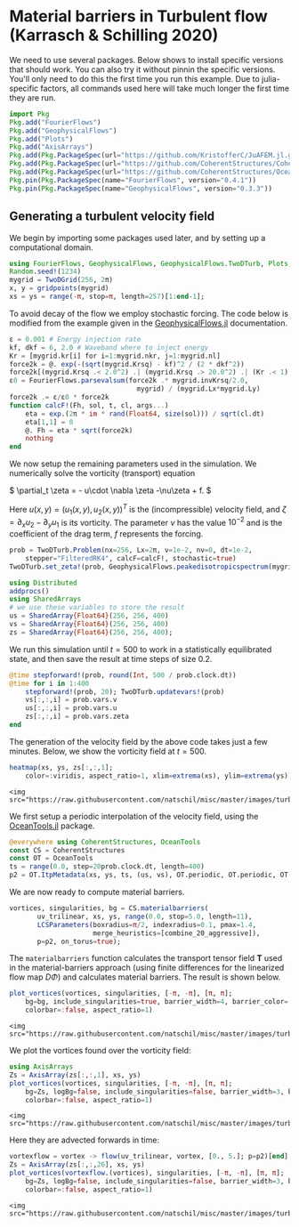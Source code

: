 # Material barriers in Turbulent flow (Karrasch & Schilling 2020)

We need to use several packages. Below shows to install specific versions that should work. You can also try it without pinnin the specific versions. You'll only need to do this the first time you run this example. Due to julia-specific factors, all commands used here will take much longer the first time they are run.
```julia
import Pkg
Pkg.add("FourierFlows")
Pkg.add("GeophysicalFlows")
Pkg.add("Plots")
Pkg.add("AxisArrays")
Pkg.add(Pkg.PackageSpec(url="https://github.com/KristofferC/JuAFEM.jl.git"))
Pkg.add(Pkg.PackageSpec(url="https://github.com/CoherentStructures/CoherentStructures.jl.git"))
Pkg.add(Pkg.PackageSpec(url="https://github.com/CoherentStructures/OceanTools.jl.git"))
Pkg.pin(Pkg.PackageSpec(name="FourierFlows", version="0.4.1"))
Pkg.pin(Pkg.PackageSpec(name="GeophysicalFlows", version="0.3.3"))
```

## Generating a turbulent velocity field

We begin by importing some packages used later, and by setting up a computational domain.

```julia
using FourierFlows, GeophysicalFlows, GeophysicalFlows.TwoDTurb, Plots, Random
Random.seed!(1234)
mygrid = TwoDGrid(256, 2π)
x, y = gridpoints(mygrid)
xs = ys = range(-π, stop=π, length=257)[1:end-1];
```

To avoid decay of the flow we employ stochastic forcing. The code below is modified from the example given in the [GeophysicalFlows.jl](https://github.com/FourierFlows/GeophysicalFlows.jl) documentation.

```julia
ε = 0.001 # Energy injection rate
kf, dkf = 6, 2.0 # Waveband where to inject energy
Kr = [mygrid.kr[i] for i=1:mygrid.nkr, j=1:mygrid.nl]
force2k = @. exp(-(sqrt(mygrid.Krsq) - kf)^2 / (2 * dkf^2))
force2k[(mygrid.Krsq .< 2.0^2) .| (mygrid.Krsq .> 20.0^2) .| (Kr .< 1) ] .= 0
ε0 = FourierFlows.parsevalsum(force2k .* mygrid.invKrsq/2.0,
                                mygrid) / (mygrid.Lx*mygrid.Ly)
force2k .= ε/ε0 * force2k
function calcF!(Fh, sol, t, cl, args...)
    eta = exp.(2π * im * rand(Float64, size(sol))) / sqrt(cl.dt)
    eta[1,1] = 0
    @. Fh = eta * sqrt(force2k)
    nothing
end
```

We now setup the remaining parameters used in the simulation. We numerically solve the vorticity (transport) equation

$ \partial_t \zeta = - u\cdot \nabla \zeta  -\nu\zeta + f.  $

Here $u(x,y) = (u_1(x,y),u_2(x,y))^T$ is the (incompressible) velocity field, and $\zeta = \partial_x u_2 - \partial_y u_1$ is its vorticity.
The parameter  $\nu$  has the value  $10^{-2}$ and is the coefficient of the drag term, $f$ represents the forcing.

```julia
prob = TwoDTurb.Problem(nx=256, Lx=2π, ν=1e-2, nν=0, dt=1e-2,
    stepper="FilteredRK4", calcF=calcF!, stochastic=true)
TwoDTurb.set_zeta!(prob, GeophysicalFlows.peakedisotropicspectrum(mygrid, 2, 0.5))
```

```julia
using Distributed
addprocs()
using SharedArrays
# we use these variables to store the result
us = SharedArray{Float64}(256, 256, 400)
vs = SharedArray{Float64}(256, 256, 400)
zs = SharedArray{Float64}(256, 256, 400);
```

We run this simulation until $t=500$ to work in a statistically equilibrated state,
and then save the result at time steps of size 0.2.

```julia
@time stepforward!(prob, round(Int, 500 / prob.clock.dt))
@time for i in 1:400
    stepforward!(prob, 20); TwoDTurb.updatevars!(prob)
    vs[:,:,i] = prob.vars.v
    us[:,:,i] = prob.vars.u
    zs[:,:,i] = prob.vars.zeta
end
```

The generation of the velocity field by the above code takes just a few minutes.
Below, we show the vorticity field at $t = 500$.

```julia
heatmap(xs, ys, zs[:,:,1];
    color=:viridis, aspect_ratio=1, xlim=extrema(xs), ylim=extrema(ys))
```

```@raw html
<img src="https://raw.githubusercontent.com/natschil/misc/master/images/turbulence_1.png"/>
```

We first setup a periodic interpolation of the velocity field, using the [OceanTools.jl](https://github.com/CoherentStructures/OceanTools.jl) package.

```julia
@everywhere using CoherentStructures, OceanTools
const CS = CoherentStructures
const OT = OceanTools
ts = range(0.0, step=20prob.clock.dt, length=400)
p2 = OT.ItpMetadata(xs, ys, ts, (us, vs), OT.periodic, OT.periodic, OT.flat);
```

We are now ready to compute material barriers.

```julia
vortices, singularities, bg = CS.materialbarriers(
       uv_trilinear, xs, ys, range(0.0, stop=5.0, length=11),
       LCSParameters(boxradius=π/2, indexradius=0.1, pmax=1.4,
                     merge_heuristics=[combine_20_aggressive]),
       p=p2, on_torus=true);
```

The `materialbarriers` function calculates the transport tensor field $\mathbf{T}$
used in the material-barriers approach (using finite differences for the linearized flow
map $D\Phi$) and calculates material barriers. The result is shown below.


```julia
plot_vortices(vortices, singularities, [-π, -π], [π, π];
    bg=bg, include_singularities=true, barrier_width=4, barrier_color=:red,
    colorbar=:false, aspect_ratio=1)
```

```@raw html
<img src="https://raw.githubusercontent.com/natschil/misc/master/images/turbulence_2.png"/>
```

We plot the vortices found over the vorticity field:
```julia
using AxisArrays
Zs = AxisArray(zs[:,:,1], xs, ys)
plot_vortices(vortices, singularities, [-π, -π], [π, π];
    bg=Zs, logBg=false, include_singularities=false, barrier_width=3, barrier_color=:red,
    colorbar=:false, aspect_ratio=1)
```

```@raw html
<img src="https://raw.githubusercontent.com/natschil/misc/master/images/turbulence_2.png"/>
```

Here they are advected forwards in time:

```julia
vortexflow = vortex -> flow(uv_trilinear, vortex, [0., 5.]; p=p2)[end]
Zs = AxisArray(zs[:,:,26], xs, ys)
plot_vortices(vortexflow.(vortices), singularities, [-π, -π], [π, π];
    bg=Zs, logBg=false, include_singularities=false, barrier_width=3, barrier_color=:red,
    colorbar=:false, aspect_ratio=1)
```

```@raw html
<img src="https://raw.githubusercontent.com/natschil/misc/master/images/turbulence_3.png"/>
```


